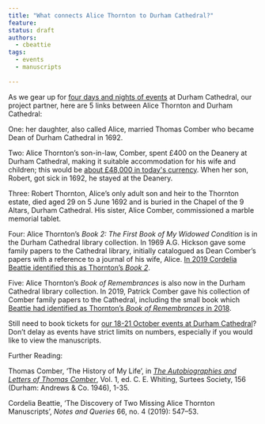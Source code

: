 ```yaml
---
title: "What connects Alice Thornton to Durham Cathedral?"
feature: 
status: draft
authors:
  - cbeattie
tags:
  - events
  - manuscripts
  
---
```

As we gear up for [four days and nights of events](https://thornton.kdl.kcl.ac.uk/posts/news/2023-07-26-durham-events-tickets-now-on-sale/) at Durham Cathedral, our project partner, here are 5 links between Alice Thornton and Durham Cathedral:

One:	her daughter, also called Alice, married Thomas Comber who became Dean of Durham Cathedral in 1692. 

Two:	Alice Thornton’s son-in-law, Comber, spent £400 on the Deanery at Durham Cathedral, making it suitable accommodation for his wife and children; this would be [about £48,000 in today's currency](https://www.nationalarchives.gov.uk/currency/). When her son, Robert, got sick in 1692, he stayed at the Deanery. 

Three:	Robert Thornton, Alice’s only adult son and heir to the Thornton estate, died aged 29 on 5 June 1692 and is buried in the Chapel of the 9 Altars, Durham Cathedral. His sister, Alice Comber, commissioned a marble memorial tablet. 

Four:	Alice Thornton’s *Book 2: The First Book of My Widowed Condition* is in the Durham Cathedral library collection. In 1969 A.G. Hickson gave some family papers to the Cathedral library, initially catalogued as Dean Comber’s papers with a reference to a journal of his wife, Alice. [In 2019 Cordelia Beattie identified this as Thornton’s *Book 2*](https://thornton.kdl.kcl.ac.uk/posts/blog/2022-06-23-two-missing-thornton-manuscripts/).

Five:	Alice Thornton’s *Book of Remembrances* is also now in the Durham Cathedral library collection. In 2019, Patrick Comber gave his collection of Comber family papers to the Cathedral, including the small book which [Beattie had identified as Thornton’s *Book of Remembrances* in 2018](https://thornton.kdl.kcl.ac.uk/posts/blog/2022-06-23-two-missing-thornton-manuscripts/).

Still need to book tickets for [our 18-21 October events at Durham Cathedral](https://thornton.kdl.kcl.ac.uk/posts/news/2023-07-26-durham-events-tickets-now-on-sale/)? Don’t delay as events have strict limits on numbers, especially if you would like to view the manuscripts. 


Further Reading:

Thomas Comber, ‘The History of My Life’, in [*The Autobiographies and Letters of Thomas Comber*](https://archive.org/details/thomascomber156/), Vol. 1, ed. C. E. Whiting, Surtees Society, 156 (Durham: Andrews & Co. 1946), 1-35.

Cordelia Beattie, ‘The Discovery of Two Missing Alice Thornton Manuscripts’, *Notes and Queries* 66, no. 4 (2019): 547–53.


